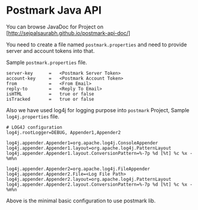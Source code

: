 # Postmark Java API

You can browse JavaDoc for Project on [http://sejpalsaurabh.github.io/postmark-api-doc/]

You need to create a file named ```postmark.properties```
and need to provide server and account tokens into that.

Sample ```postmark.properties``` file.
```
server-key      =   <Postmark Server Token>
account-key     =   <Postmark Account Token>
from            =   <From Email>
reply-to        =   <Reply To Email>
isHTML          =   true or false
isTracked       =   true or false
```

Also we have used log4j for logging purpose into ```postmark``` Project,
Sample ```log4j.properties``` file.
```
# LOG4J configuration
log4j.rootLogger=DEBUG, Appender1,Appender2

log4j.appender.Appender1=org.apache.log4j.ConsoleAppender
log4j.appender.Appender1.layout=org.apache.log4j.PatternLayout
log4j.appender.Appender1.layout.ConversionPattern=%-7p %d [%t] %c %x - %m%n

log4j.appender.Appender2=org.apache.log4j.FileAppender
log4j.appender.Appender2.File=<Log File Path>
log4j.appender.Appender2.layout=org.apache.log4j.PatternLayout
log4j.appender.Appender2.layout.ConversionPattern=%-7p %d [%t] %c %x - %m%n
```

Above is the minimal basic configuration to use postmark lib.
